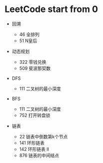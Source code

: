 # LeetCode start from 0

- 回溯
	- 46 全排列
	- 51 N皇后


- 动态规划
	- 322 零钱兑换
	- 509 斐波那契数


- DFS
	- 111 二叉树的最小深度


- BFS
	- 111 二叉树的最小深度
	- 752 打开转盘锁


- 链表
	- 22 链表中倒数第k个节点
	- 141 环形链表
	- 142 环形链表 II
	- 876 链表的中间结点